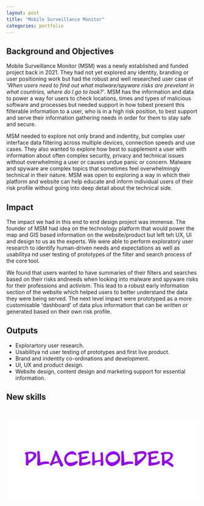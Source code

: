 ```yaml
---
layout: post
title: "Mobile Surveillance Monitor"
categories: portfolio
---
```


## Background and Objectives
Mobile Surveillance Monitor (MSM) was a newly established and funded project back in 2021. They had not yet explored any identity, branding or user positioning work but had the robust and well researched user case of *'When users need to find out what malware/spyware risks are prevelant in what countries, where do I go to look?'*. MSM has the information and data to power a way for users to check locations, times and types of malicious software and processes but needed support in how tobest present this filterable information to a user, who is in a high risk position, to best support and serve their information gathering needs in order for them to stay safe and secure.

MSM needed to explore not only brand and indentity, but complex user interface data filtering across multiple devices, connection speeds and use cases. They also wanted to explore how best to supplement a user with information about often complex security, privacy and technical issues without overwhelming a user or causes undue panic or concern. Malware and spyware are complex topics that sometimes feel overwhelmingly technical in their nature. MSM was open to exploring a way in which their platform and website can help educate and inform individual users of their risk profile without going into deep detail about the technical side.


## Impact
The impact we had in this end to end design project was immense. The founder of MSM had idea on the technology platform that would power the map and GIS based information on the website/product but left teh UX, UI and design to us as the experts. We were able to perform exploratory user research to identify human-driven needs and expectations as well as usabilitya nd user testing of prototypes of the filter and search process of the core tool.

We found that users wanted to have summaries of their filters and searches based on their risks andneeds when looking into malware and spyware risks for their professions and activism. This lead to a robust early information section of the website which helped users to better understand the data they were being served. The next level impact were prototyped as a more customisable 'dashboard' of data plus information that can be written or generated based on their own risk profile.



## Outputs
- Explorartory user research.
- Usabilitya nd user testing of prototypes and first live product.
- Brand and indentity co-ordinations and development.
- UI, UX and product design.
- Website design, content design and marketing support for essential information.


## New skills



<br />

![XX](https://raw.githubusercontent.com/Erioldoesdesign/erioldoesdesign.github.io/master/images/950x400.jpg "XX")